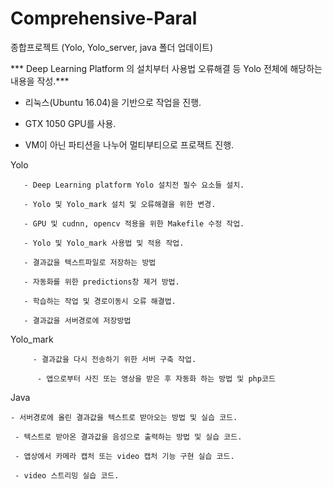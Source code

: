 # Comprehensive-Paral
종합프로젝트  (Yolo, Yolo_server, java 폴더 업데이트)


*** Deep Learning Platform 의 설치부터 사용법 오류해결  등 Yolo 전체에 해당하는 내용을 작성.***


- 리눅스(Ubuntu 16.04)을 기반으로 작업을 진행.

- GTX 1050 GPU를 사용.

- VM이 아닌 파티션을 나누어 멀티부티으로 프로잭트 진행.



Yolo 
       
       - Deep Learning platform Yolo 설치전 필수 요소들 설치.
       
       - Yolo 및 Yolo_mark 설치 및 오류해결을 위한 변경.
       
       - GPU 및 cudnn, opencv 적용을 위한 Makefile 수정 작업.
       
       - Yolo 및 Yolo_mark 사용법 및 적용 작업.
       
       - 결과값을 텍스트파일로 저장하는 방법
       
       - 자동화를 위한 predictions창 제거 방법.
       
       - 학습하는 작업 및 경로이동시 오류 해결법.
       
       - 결과값을 서버경로에 저장방법


Yolo_mark 
         
         - 결과값을 다시 전송하기 위한 서버 구축 작업.
          
          - 앱으로부터 사진 또는 영상을 받은 후 자동화 하는 방법 및 php코드


Java 
    
    - 서버경로에 올린 결과값을 텍스트로 받아오는 방법 및 실습 코드.
     
     - 텍스트로 받아온 결과값을 음성으로 출력하는 방법 및 실습 코드.
     
     - 앱상에서 카메라 캡처 또는 video 캡처 기능 구현 실습 코드.
     
     - video 스트리밍 실습 코드.
